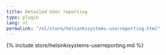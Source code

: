 ```yaml
---
title: Detailed User reporting
type: plugin
lang: nl
permalink: "/nl/store/helsinkisystems-userreporting.html"
---
```


{% include store/helsinkisystems-userreporting.md %}
